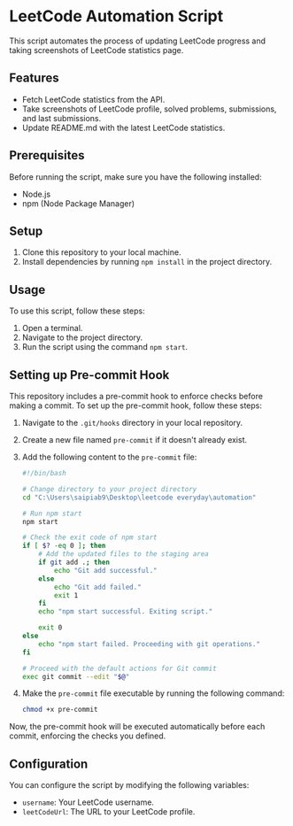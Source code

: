 # LeetCode Automation Script

This script automates the process of updating LeetCode progress and taking screenshots of LeetCode statistics page.

## Features

-   Fetch LeetCode statistics from the API.
-   Take screenshots of LeetCode profile, solved problems, submissions, and last submissions.
-   Update README.md with the latest LeetCode statistics.

## Prerequisites

Before running the script, make sure you have the following installed:

-   Node.js
-   npm (Node Package Manager)

## Setup

1. Clone this repository to your local machine.
2. Install dependencies by running `npm install` in the project directory.

## Usage

To use this script, follow these steps:

1. Open a terminal.
2. Navigate to the project directory.
3. Run the script using the command `npm start`.

## Setting up Pre-commit Hook

This repository includes a pre-commit hook to enforce checks before making a commit. To set up the pre-commit hook, follow these steps:

1. Navigate to the `.git/hooks` directory in your local repository.

2. Create a new file named `pre-commit` if it doesn't already exist.

3. Add the following content to the `pre-commit` file:

    ```bash
    #!/bin/bash

    # Change directory to your project directory
    cd "C:\Users\saipiab9\Desktop\leetcode everyday\automation"

    # Run npm start
    npm start

    # Check the exit code of npm start
    if [ $? -eq 0 ]; then
        # Add the updated files to the staging area
        if git add .; then
            echo "Git add successful."
        else
            echo "Git add failed."
            exit 1
        fi
        echo "npm start successful. Exiting script."

        exit 0
    else
        echo "npm start failed. Proceeding with git operations."
    fi

    # Proceed with the default actions for Git commit
    exec git commit --edit "$@"
    ```

4. Make the `pre-commit` file executable by running the following command:

    ```bash
    chmod +x pre-commit
    ```

Now, the pre-commit hook will be executed automatically before each commit, enforcing the checks you defined.

## Configuration

You can configure the script by modifying the following variables:

-   `username`: Your LeetCode username.
-   `leetCodeUrl`: The URL to your LeetCode profile.
